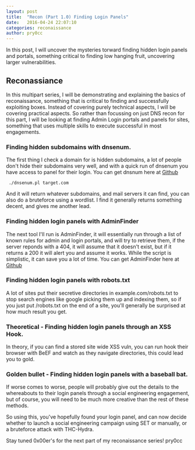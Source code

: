 ```yaml
---
layout: post
title:  "Recon (Part 1.0) Finding Login Panels"
date:   2016-04-24 22:07:10 
categories: reconaissance
author: pry0cc
---
```

In this post, I will uncover the mysteries torward finding hidden login panels and portals, something critical to finding low hanging fruit, uncovering larger vulnerabilities.

## Reconassiance
In this multipart series, I will be demonstrating and explaining the basics of reconaissance, something that is critical to finding and successfully exploiting boxes. Instead of covering purely technical aspects, I will be covering practical aspects. So rather than focussing on just DNS recon for this part, I will be looking at finding Admin Login portals and panels for sites, something that uses multiple skills to execute successful in most engagements.

### Finding hidden subdomains with dnsenum.
The first thing I check a domain for is hidden subdomains, a lot of people don't hide their subdomains very well, and with a quick run of dnsenum you have access to panel for their login. You can get dnsnum here at [Github](https://github.com/fwaeytens/dnsenum)

<code> ./dnsenum.pl target.com </code>

And it will return whatever subdomains, and mail servers it can find, you can also do a bruteforce using a wordlist. I find it generally returns something decent, and gives me another lead.

### Finding hidden login panels with AdminFinder
The next tool I'll run is AdminFinder, it will essentially run through a list of known rules for admin and login portals, and will try to retrieve them, if the server reponds with a 404, it will assume that it doesn't exist, but if it returns a 200 it will alert you and assume it works. While the script is simplistic, it can save you a lot of time. You can get AdminFinder here at [Github](https://github.com/indranilbanerjee/AdminFinder)

### Finding hidden login panels with robots.txt
A lot of sites put their secretive directories in example.com/robots.txt to stop search engines like google picking them up and indexing them, so if you just put /robots.txt on the end of a site, you'll generally be surprised at how much result you get.


### Theoretical - Finding hidden login panels through an XSS Hook.
In theory, if you can find a stored site wide XSS vuln, you can run hook their browser with BeEF and watch as they navigate directories, this could lead you to gold.

### Golden bullet - Finding hidden login panels with a baseball bat. 
If worse comes to worse, people will probably give out the details to the whereabouts to their login panels through a social engineering engagement, but of course, you will need to be much more creative than the rest of these methods. 

So using this, you've hopefully found your login panel, and can now decide whether to launch a social engineering campaign using SET or manually, or a bruteforce attack with THC-Hydra.

Stay tuned 0x00er's for the next part of my reconaissance series!
pry0cc
